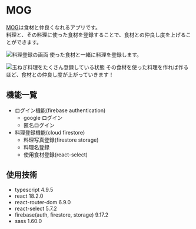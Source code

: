 # MOG

[MOG](https://fir-app-57788.web.app/)は食材と仲良くなれるアプリです。<br>
料理と、その料理に使った食材を登録することで、食材との仲良し度を上げることができます。

![料理登録の画面](https://user-images.githubusercontent.com/124668307/235273375-f5a58cd5-09b7-4227-95e5-11d7fe5ceba4.png)
使った食材と一緒に料理を登録します。

![玉ねぎ料理をたくさん登録している状態](https://user-images.githubusercontent.com/124668307/235273525-2cdc64e3-b3c5-4444-9228-8f6365decd20.png)
その食材を使った料理を作れば作るほど、食材との仲良し度が上がっていきます！

## 機能一覧

- ログイン機能(firebase authentication)
  - google ログイン
  - 匿名ログイン
- 料理登録機能(cloud firestore)
  - 料理写真登録(firestore storage)
  - 料理名登録
  - 使用食材登録(react-select)

## 使用技術

- typescript 4.9.5
- react 18.2.0
- react-router-dom 6.9.0
- react-select 5.7.2
- firebase(auth, firestore, storage) 9.17.2
- sass 1.60.0
